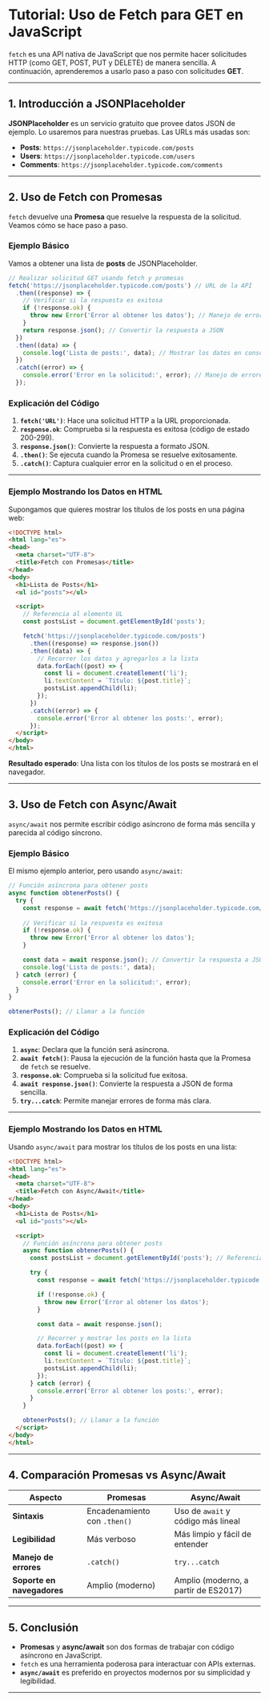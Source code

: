 # **Tutorial: Uso de Fetch para GET en JavaScript**

`fetch` es una API nativa de JavaScript que nos permite hacer solicitudes HTTP (como GET, POST, PUT y DELETE) de manera sencilla. A continuación, aprenderemos a usarlo paso a paso con solicitudes **GET**.

---

## **1. Introducción a JSONPlaceholder**

**JSONPlaceholder** es un servicio gratuito que provee datos JSON de ejemplo. Lo usaremos para nuestras pruebas. Las URLs más usadas son:

- **Posts**: `https://jsonplaceholder.typicode.com/posts`
- **Users**: `https://jsonplaceholder.typicode.com/users`
- **Comments**: `https://jsonplaceholder.typicode.com/comments`

---

## **2. Uso de Fetch con Promesas**

`fetch` devuelve una **Promesa** que resuelve la respuesta de la solicitud. Veamos cómo se hace paso a paso.

### **Ejemplo Básico**

Vamos a obtener una lista de **posts** de JSONPlaceholder.

```javascript
// Realizar solicitud GET usando fetch y promesas
fetch('https://jsonplaceholder.typicode.com/posts') // URL de la API
  .then((response) => {
    // Verificar si la respuesta es exitosa
    if (!response.ok) {
      throw new Error('Error al obtener los datos'); // Manejo de errores
    }
    return response.json(); // Convertir la respuesta a JSON
  })
  .then((data) => {
    console.log('Lista de posts:', data); // Mostrar los datos en consola
  })
  .catch((error) => {
    console.error('Error en la solicitud:', error); // Manejo de errores
  });
```

### **Explicación del Código**

1. **`fetch('URL')`**: Hace una solicitud HTTP a la URL proporcionada.
2. **`response.ok`**: Comprueba si la respuesta es exitosa (código de estado 200-299).
3. **`response.json()`**: Convierte la respuesta a formato JSON.
4. **`.then()`**: Se ejecuta cuando la Promesa se resuelve exitosamente.
5. **`.catch()`**: Captura cualquier error en la solicitud o en el proceso.

---

### **Ejemplo Mostrando los Datos en HTML**

Supongamos que quieres mostrar los títulos de los posts en una página web:

```html
<!DOCTYPE html>
<html lang="es">
<head>
  <meta charset="UTF-8">
  <title>Fetch con Promesas</title>
</head>
<body>
  <h1>Lista de Posts</h1>
  <ul id="posts"></ul>

  <script>
    // Referencia al elemento UL
    const postsList = document.getElementById('posts');

    fetch('https://jsonplaceholder.typicode.com/posts')
      .then((response) => response.json())
      .then((data) => {
        // Recorrer los datos y agregarlos a la lista
        data.forEach((post) => {
          const li = document.createElement('li');
          li.textContent = `Título: ${post.title}`;
          postsList.appendChild(li);
        });
      })
      .catch((error) => {
        console.error('Error al obtener los posts:', error);
      });
  </script>
</body>
</html>
```

**Resultado esperado**: Una lista con los títulos de los posts se mostrará en el navegador.

---

## **3. Uso de Fetch con Async/Await**

`async/await` nos permite escribir código asíncrono de forma más sencilla y parecida al código síncrono.

### **Ejemplo Básico**

El mismo ejemplo anterior, pero usando `async/await`:

```javascript
// Función asíncrona para obtener posts
async function obtenerPosts() {
  try {
    const response = await fetch('https://jsonplaceholder.typicode.com/posts');
    
    // Verificar si la respuesta es exitosa
    if (!response.ok) {
      throw new Error('Error al obtener los datos');
    }

    const data = await response.json(); // Convertir la respuesta a JSON
    console.log('Lista de posts:', data);
  } catch (error) {
    console.error('Error en la solicitud:', error);
  }
}

obtenerPosts(); // Llamar a la función
```

### **Explicación del Código**

1. **`async`**: Declara que la función será asíncrona.
2. **`await fetch()`**: Pausa la ejecución de la función hasta que la Promesa de `fetch` se resuelve.
3. **`response.ok`**: Comprueba si la solicitud fue exitosa.
4. **`await response.json()`**: Convierte la respuesta a JSON de forma sencilla.
5. **`try...catch`**: Permite manejar errores de forma más clara.

---

### **Ejemplo Mostrando los Datos en HTML**

Usando `async/await` para mostrar los títulos de los posts en una lista:

```html
<!DOCTYPE html>
<html lang="es">
<head>
  <meta charset="UTF-8">
  <title>Fetch con Async/Await</title>
</head>
<body>
  <h1>Lista de Posts</h1>
  <ul id="posts"></ul>

  <script>
    // Función asíncrona para obtener posts
    async function obtenerPosts() {
      const postsList = document.getElementById('posts'); // Referencia al UL

      try {
        const response = await fetch('https://jsonplaceholder.typicode.com/posts');

        if (!response.ok) {
          throw new Error('Error al obtener los datos');
        }

        const data = await response.json();

        // Recorrer y mostrar los posts en la lista
        data.forEach((post) => {
          const li = document.createElement('li');
          li.textContent = `Título: ${post.title}`;
          postsList.appendChild(li);
        });
      } catch (error) {
        console.error('Error al obtener los posts:', error);
      }
    }

    obtenerPosts(); // Llamar a la función
  </script>
</body>
</html>
```

---

## **4. Comparación Promesas vs Async/Await**

| Aspecto               | Promesas                          | Async/Await                        |
|------------------------|-----------------------------------|------------------------------------|
| **Sintaxis**           | Encadenamiento con `.then()`     | Uso de `await` y código más lineal |
| **Legibilidad**        | Más verboso                      | Más limpio y fácil de entender     |
| **Manejo de errores**  | `.catch()`                       | `try...catch`                      |
| **Soporte en navegadores** | Amplio (moderno)                | Amplio (moderno, a partir de ES2017)|

---

## **5. Conclusión**

- **Promesas** y **async/await** son dos formas de trabajar con código asíncrono en JavaScript.
- `fetch` es una herramienta poderosa para interactuar con APIs externas.
- **`async/await`** es preferido en proyectos modernos por su simplicidad y legibilidad.

---